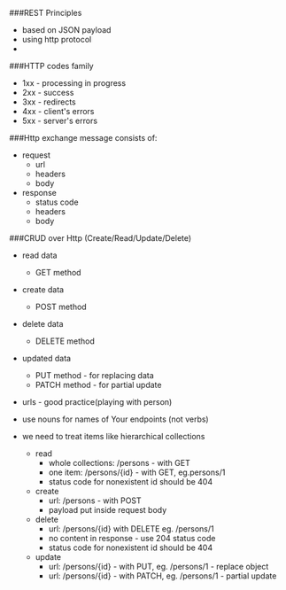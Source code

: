 ###REST Principles
- based on JSON payload
- using http protocol
- 
###HTTP codes family
- 1xx - processing in progress
- 2xx - success
- 3xx - redirects
- 4xx - client's errors
- 5xx - server's errors

###Http exchange message consists of:
- request
  - url
  - headers
  - body
- response
  - status code
  - headers
  - body
  
###CRUD over Http (Create/Read/Update/Delete)
- read data
  - GET method
- create data
  - POST method
- delete data
  - DELETE method
- updated data
  - PUT method - for replacing data
  - PATCH method - for partial update

- urls - good practice(playing with person)
- use nouns for names of Your endpoints (not verbs)
- we need to treat items like hierarchical collections
  - read
    - whole collections: /persons - with GET
    - one item: /persons/{id} - with GET, eg.persons/1
    - status code for nonexistent id should be 404
  - create
    - url: /persons - with POST
    - payload put inside request body
  - delete
    - url: /persons/{id} with DELETE eg. /persons/1
    - no content in response - use 204 status code
    - status code for nonexistent id should be 404
  - update
    - url: /persons/{id} - with PUT, eg. /persons/1 - replace object
    - url: /persons/{id} - with PATCH, eg. /persons/1 - partial update